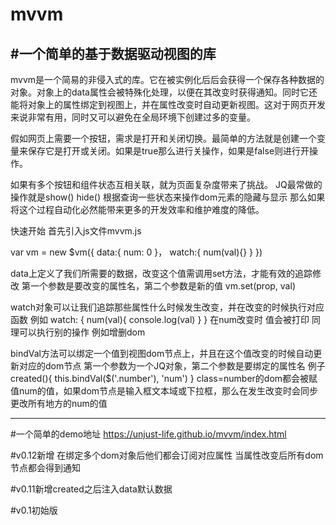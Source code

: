 # mvvm
#一个简单的基于数据驱动视图的库
---
mvvm是一个简易的非侵入式的库。它在被实例化后后会获得一个保存各种数据的对象。对象上的data属性会被特殊化处理，以便在其改变时获得通知。同时它还能将对象上的属性绑定到视图上，并在属性改变时自动更新视图。这对于网页开发来说非常有用，同时又可以避免在全局环境下创建过多的变量。

假如网页上需要一个按钮，需求是打开和关闭切换。最简单的方法就是创建一个变量来保存它是打开或关闭。如果是true那么进行关操作，如果是false则进行开操作。

如果有多个按钮和组件状态互相关联，就为页面复杂度带来了挑战。
JQ最常做的操作就是show() hide() 根据查询一些状态来操作dom元素的隐藏与显示
那么如果将这个过程自动化必然能带来更多的开发效率和维护难度的降低。

快速开始
首先引入js文件mvvm.js

var vm = new $vm({
	data:{
		num: 0
	}，
	watch:{
		num(val){}
	}
})

data上定义了我们所需要的数据，改变这个值需调用set方法，才能有效的追踪修改
第一个参数是要改变的属性名，第二个参数是新的值
vm.set(prop, val)

watch对象可以让我们追踪那些属性什么时候发生改变，并在改变的时候执行对应函数
例如
watch: {
	num(val){
		console.log(val)
	}
}
在num改变时 值会被打印 同理可以执行别的操作  例如增删dom


bindVal方法可以绑定一个值到视图dom节点上，并且在这个值改变的时候自动更新对应的dom节点
第一个参数为一个JQ对象，第二个参数是要绑定的属性名
例子
created(){
	this.bindVal($('.number'), 'num')
}
class=number的dom都会被赋值num的值，如果dom节点是输入框文本域或下拉框，那么在发生改变时会同步更改所有地方的num的值




---
#一个简单的demo地址
https://unjust-life.github.io/mvvm/index.html

#v0.12新增 在绑定多个dom对象后他们都会订阅对应属性 当属性改变后所有dom节点都会得到通知

#v0.11新增created之后注入data默认数据

#v0.1初始版
